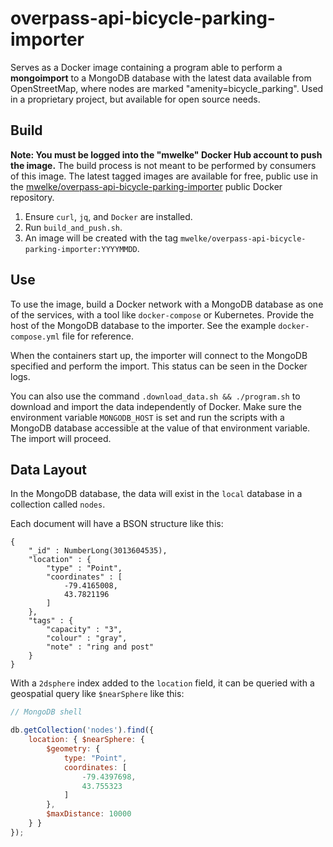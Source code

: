 # overpass-api-bicycle-parking-importer

Serves as a Docker image containing a program able to perform a **mongoimport** to a MongoDB database with the latest data available from OpenStreetMap, where nodes are marked "amenity=bicycle_parking". Used in a proprietary project, but available for open source needs.

## Build

**Note: You must be logged into the "mwelke" Docker Hub account to push the image.** The build process is not meant to be performed by consumers of this image. The latest tagged images are available for free, public use in the [mwelke/overpass-api-bicycle-parking-importer](https://hub.docker.com/r/mwelke/overpass-api-bicycle-parking-importer/) public Docker repository.

1. Ensure `curl`, `jq`, and `Docker` are installed.
1. Run `build_and_push.sh`.
1. An image will be created with the tag `mwelke/overpass-api-bicycle-parking-importer:YYYYMMDD`.

## Use

To use the image, build a Docker network with a MongoDB database as one of the services, with a tool like `docker-compose` or Kubernetes. Provide the host of the MongoDB database to the importer. See the example `docker-compose.yml` file for reference.

When the containers start up, the importer will connect to the MongoDB specified and perform the import. This status can be seen in the Docker logs.

You can also use the command `.download_data.sh && ./program.sh` to download and import the data independently of Docker. Make sure the environment variable `MONGODB_HOST` is set and run the scripts with a MongoDB database accessible at the value of that environment variable. The import will proceed.

## Data Layout

In the MongoDB database, the data will exist in the `local` database in a collection called `nodes`.

Each document will have a BSON structure like this:

```bson
{
    "_id" : NumberLong(3013604535),
    "location" : {
        "type" : "Point",
        "coordinates" : [ 
            -79.4165008, 
            43.7821196
        ]
    },
    "tags" : {
        "capacity" : "3",
        "colour" : "gray",
        "note" : "ring and post"
    }
}
```

With a `2dsphere` index added to the `location` field, it can be queried with a geospatial query like `$nearSphere` like this:

```javascript
// MongoDB shell

db.getCollection('nodes').find({
    location: { $nearSphere: {
        $geometry: {
            type: "Point",
            coordinates: [
                -79.4397698,
                43.755323
            ]
        },
        $maxDistance: 10000
    } }
});
```
